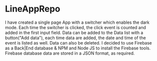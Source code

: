 # LineAppRepo
I have created a single page App with a switcher which enables the dark mode.
Each time the switcher is clicked, the click event is counted and added in the first input field.
Data can be added to the Data list with a button("Add data"), each time data are added, the date and time of the event is listed as well.
Data can also be deleted.
I decided to use Firebase as a Back|End database & NPM and Node JS to install the Firebase tools.
Firebase database data are stored in a JSON format, as required.


